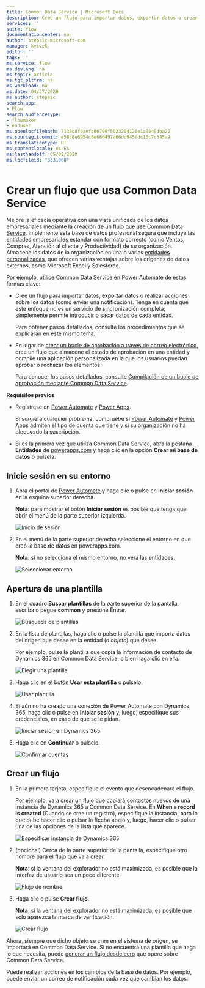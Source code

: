 ```yaml
---
title: Common Data Service | Microsoft Docs
description: Cree un flujo para importar datos, exportar datos o crear aprobaciones con Common Data Service.
services: ''
suite: flow
documentationcenter: na
author: stepsic-microsoft-com
manager: kvivek
editor: ''
tags: ''
ms.service: flow
ms.devlang: na
ms.topic: article
ms.tgt_pltfrm: na
ms.workload: na
ms.date: 04/27/2020
ms.author: stepsic
search.app:
- Flow
search.audienceType:
- flowmaker
- enduser
ms.openlocfilehash: 7138d8f0aefc06799f5023204126e1a95494ba20
ms.sourcegitcommit: e58c8e6954c8e666497a66dc945fdc16c7c845a9
ms.translationtype: HT
ms.contentlocale: es-ES
ms.lasthandoff: 05/02/2020
ms.locfileid: "3331068"
---
```

# <a name="create-a-flow-that-uses-common-data-service"></a>Crear un flujo que usa Common Data Service

Mejore la eficacia operativa con una vista unificada de los datos empresariales mediante la creación de un flujo que use [Common Data Service](https://powerapps.microsoft.com/tutorials/data-platform-intro/). Implemente esta base de datos profesional segura que incluye las entidades empresariales estándar con formato correcto (como Ventas, Compras, Atención al cliente y Productividad) de su organización. Almacene los datos de la organización en una o varias [entidades personalizadas](https://powerapps.microsoft.com/tutorials/data-platform-create-entity/), que ofrecen varias ventajas sobre los orígenes de datos externos, como Microsoft Excel y Salesforce.

Por ejemplo, utilice Common Data Service en Power Automate de estas formas clave:

* Cree un flujo para importar datos, exportar datos o realizar acciones sobre los datos (como enviar una notificación). Tenga en cuenta que este enfoque no es un servicio de sincronización completa; simplemente permite introducir o sacar datos de cada entidad.
  
    Para obtener pasos detallados, consulte los procedimientos que se explicarán en este mismo tema.
* En lugar de [crear un bucle de aprobación a través de correo electrónico](wait-for-approvals.md), cree un flujo que almacene el estado de aprobación en una entidad y compile una aplicación personalizada en la que los usuarios puedan aprobar o rechazar los elementos.
  
    Para conocer los pasos detallados, consulte [Compilación de un bucle de aprobación mediante Common Data Service](common-data-model-approve.md).

**Requisitos previos**

* Regístrese en [Power Automate](https://flow.microsoft.com) y [Power Apps](https://make.powerapps.com).
  
    Si surgiera cualquier problema, compruebe si [Power Automate](sign-up-sign-in.md) y [Power Apps](https://powerapps.microsoft.com/tutorials/signup-for-powerapps/) admiten el tipo de cuenta que tiene y si su organización no ha bloqueado la suscripción.
* Si es la primera vez que utiliza Common Data Service, abra la pestaña **Entidades** de [powerapps.com](https://web.powerapps.com/#/entities) y haga clic en la opción **Crear mi base de datos** o púlsela.

## <a name="sign-in-to-your-environment"></a>Inicie sesión en su entorno
1. Abra el portal de [Power Automate](https://flow.microsoft.com) y haga clic o pulse en **Iniciar sesión** en la esquina superior derecha.
   
    **Nota**: para mostrar el botón **Iniciar sesión** es posible que tenga que abrir el menú de la parte superior izquierda.
   
    ![Inicio de sesión](./media/common-data-model-intro/signin-flow.png)
2. En el menú de la parte superior derecha seleccione el entorno en que creó la base de datos en powerapps.com.
   
    **Nota**: si no selecciona el mismo entorno, no verá las entidades.
   
    ![Seleccionar entorno](./media/common-data-model-intro/select-environment.png)

## <a name="open-a-template"></a>Apertura de una plantilla
1. En el cuadro **Buscar plantillas** de la parte superior de la pantalla, escriba o pegue **common** y presione Entrar.
   
    ![Búsqueda de plantillas](./media/common-data-model-intro/template-search.png)
2. En la lista de plantillas, haga clic o pulse la plantilla que importa datos del origen que desee en la entidad (o *objeto*) que desee.
   
    Por ejemplo, pulse la plantilla que copia la información de contacto de Dynamics 365 en Common Data Service, o bien haga clic en ella.
   
    ![Elegir una plantilla](./media/common-data-model-intro/choose-template.png)
3. Haga clic en el botón **Usar esta plantilla** o púlselo.
   
    ![Usar plantilla](./media/common-data-model-intro/use-template.png)
4. Si aún no ha creado una conexión de Power Automate con Dynamics 365, haga clic o pulse en **Iniciar sesión** y, luego, especifique sus credenciales, en caso de que se le pidan.
   
    ![Iniciar sesión en Dynamics 365](./media/common-data-model-intro/dynamics-signin.png)
5. Haga clic en **Continuar** o púlselo.
   
    ![Confirmar cuentas](./media/common-data-model-intro/confirm-accounts.png)

## <a name="build-your-flow"></a>Crear un flujo
1. En la primera tarjeta, especifique el evento que desencadenará el flujo.
   
    Por ejemplo, va a crear un flujo que copiará contactos nuevos de una instancia de Dynamics 365 a Common Data Service. En **When a record is created** (Cuando se cree un registro), especifique la instancia, para lo que debe hacer clic o pulsar la flecha abajo y, luego, hacer clic o pulsar una de las opciones de la lista que aparece.
   
    ![Especificar instancia de Dynamics 365](./media/common-data-model-intro/specify-instance.png)
2. (opcional) Cerca de la parte superior de la pantalla, especifique otro nombre para el flujo que va a crear.
   
    **Nota**: si la ventana del explorador no está maximizada, es posible que la interfaz de usuario sea un poco diferente.
   
    ![Flujo de nombre](./media/common-data-model-intro/name-flow.png)
3. Haga clic o pulse **Crear flujo**.
   
    **Nota**: si la ventana del explorador no está maximizada, es posible que solo aparezca la marca de verificación.
   
    ![Crear flujo](./media/common-data-model-intro/create-flow.png)

Ahora, siempre que dicho objeto se cree en el sistema de origen, se importará en Common Data Service. Si no encuentra una plantilla que haga lo que necesita, puede [generar un flujo desde cero](get-started-logic-flow.md) que opere sobre Common Data Service.

Puede realizar acciones en los cambios de la base de datos. Por ejemplo, puede enviar un correo de notificación cada vez que cambian los datos.

